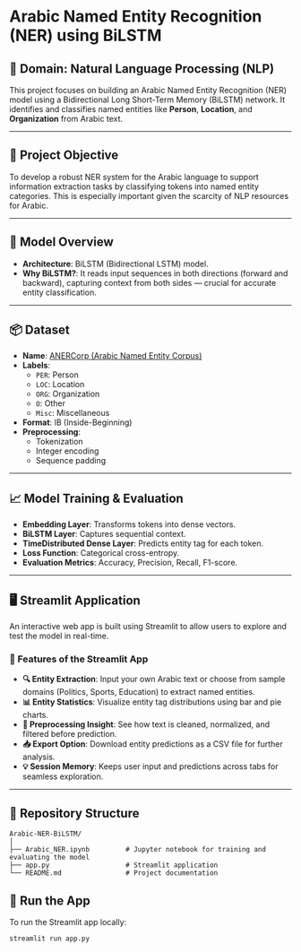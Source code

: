 # Arabic Named Entity Recognition (NER) using BiLSTM

## 🧠 Domain: Natural Language Processing (NLP)

This project focuses on building an Arabic Named Entity Recognition (NER) model using a Bidirectional Long Short-Term Memory (BiLSTM) network. It identifies and classifies named entities like **Person**, **Location**, and **Organization** from Arabic text.

---

## 🎯 Project Objective

To develop a robust NER system for the Arabic language to support information extraction tasks by classifying tokens into named entity categories. This is especially important given the scarcity of NLP resources for Arabic.

---

## 🧰 Model Overview

- **Architecture**: BiLSTM (Bidirectional LSTM) model.
- **Why BiLSTM?**: It reads input sequences in both directions (forward and backward), capturing context from both sides — crucial for accurate entity classification.

---

## 📦 Dataset

- **Name**: [ANERCorp (Arabic Named Entity Corpus)](https://huggingface.co/datasets/asas-ai/ANERCorp)
- **Labels**:  
  - `PER`: Person  
  - `LOC`: Location  
  - `ORG`: Organization  
  - `O`: Other
  - `Misc`: Miscellaneous
- **Format**: IB (Inside-Beginning)  
- **Preprocessing**:
  - Tokenization  
  - Integer encoding  
  - Sequence padding  

---

## 📈 Model Training & Evaluation

- **Embedding Layer**: Transforms tokens into dense vectors.
- **BiLSTM Layer**: Captures sequential context.
- **TimeDistributed Dense Layer**: Predicts entity tag for each token.
- **Loss Function**: Categorical cross-entropy.
- **Evaluation Metrics**: Accuracy, Precision, Recall, F1-score.

---

## 🖥️ Streamlit Application

An interactive web app is built using Streamlit to allow users to explore and test the model in real-time.

### 🎯 Features of the Streamlit App

- **🔍 Entity Extraction**: Input your own Arabic text or choose from sample domains (Politics, Sports, Education) to extract named entities.
- **📊 Entity Statistics**: Visualize entity tag distributions using bar and pie charts.
- **🧰 Preprocessing Insight**: See how text is cleaned, normalized, and filtered before prediction.
- **📥 Export Option**: Download entity predictions as a CSV file for further analysis.
- **💡 Session Memory**: Keeps user input and predictions across tabs for seamless exploration.

---

## 📁 Repository Structure

```
Arabic-NER-BiLSTM/
│
├── Arabic_NER.ipynb         # Jupyter notebook for training and evaluating the model
├── app.py                   # Streamlit application
└── README.md                # Project documentation
```

## 🚀 Run the App

To run the Streamlit app locally:

```bash
streamlit run app.py


